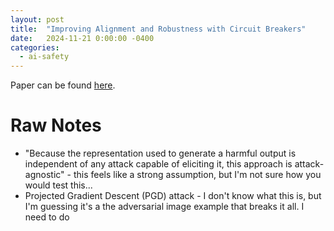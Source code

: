 ```yaml
---
layout: post
title:  "Improving Alignment and Robustness with Circuit Breakers"
date:   2024-11-21 0:00:00 -0400
categories:
  - ai-safety
---
```


Paper can be found [here](https://arxiv.org/pdf/2406.04313).

# Raw Notes
- "Because the representation used to generate a harmful output is independent of any attack capable of eliciting it, this approach is attack-agnostic" - this feels like a strong assumption, but I'm not sure how you would test this...
- Projected Gradient Descent (PGD) attack - I don't know what this is, but I'm guessing it's a the adversarial image example that breaks it all. I need to do 